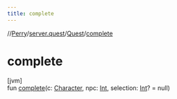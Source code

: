 ```yaml
---
title: complete
---
```

//[Perry](../../../index.html)/[server.quest](../index.html)/[Quest](index.html)/[complete](complete.html)



# complete



[jvm]\
fun [complete](complete.html)(c: [Character](../../client/-character/index.html), npc: [Int](https://kotlinlang.org/api/latest/jvm/stdlib/kotlin/-int/index.html), selection: [Int](https://kotlinlang.org/api/latest/jvm/stdlib/kotlin/-int/index.html)? = null)




